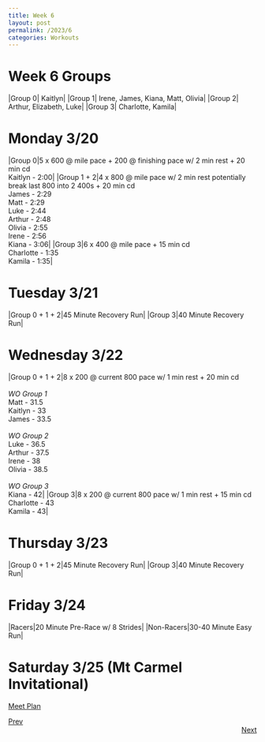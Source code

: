 ```yaml
---
title: Week 6
layout: post
permalink: /2023/6
categories: Workouts
---
```



# Week 6 Groups

|Group 0| Kaitlyn|
|Group 1| Irene, James, Kiana, Matt, Olivia|
|Group 2| Arthur, Elizabeth, Luke|
|Group 3| Charlotte, Kamila|

# Monday 3/20 

|Group 0|5 x 600 @ mile pace + 200 @ finishing pace w/ 2 min rest + 20 min cd <br> Kaitlyn - 2:00|
|Group 1 + 2|4 x 800 @ mile pace w/ 2 min rest potentially break last 800 into 2 400s + 20 min cd <br> James - 2:29 <br> Matt - 2:29 <br> Luke - 2:44 <br> Arthur  - 2:48 <br> Olivia - 2:55 <br> Irene - 2:56 <br> Kiana - 3:06|
|Group 3|6 x 400 @ mile pace + 15 min cd <br> Charlotte - 1:35 <br> Kamila - 1:35|

# Tuesday 3/21

|Group 0 + 1 + 2|45 Minute Recovery Run|
|Group 3|40 Minute Recovery Run|

# Wednesday 3/22

|Group 0 + 1 + 2|8 x 200 @ current 800 pace w/ 1 min rest + 20 min cd <br><br> *WO Group 1* <br> Matt - 31.5 <br> Kaitlyn - 33 <br> James - 33.5  <br><br> *WO Group 2* <br> Luke - 36.5 <br> Arthur  - 37.5 <br> Irene - 38 <br> Olivia - 38.5 <br><br> *WO Group 3* <br> Kiana - 42|
|Group 3|8 x 200 @ current 800 pace w/ 1 min rest + 15 min cd <br> Charlotte - 43 <br> Kamila - 43|

# Thursday 3/23

|Group 0 + 1 + 2|45 Minute Recovery Run|
|Group 3|40 Minute Recovery Run|

# Friday 3/24

|Racers|20 Minute Pre-Race w/ 8 Strides|
|Non-Racers|30-40 Minute Easy Run|

# Saturday 3/25 (Mt Carmel Invitational)

[Meet Plan]({{site.baseurl}}/2023/MCI)

<div style="text-align: left"> <a href="{{site.baseurl}}/2023/5">Prev</a></div> 
<div style="text-align: right"> <a href="{{site.baseurl}}/2023/7">Next</a></div>